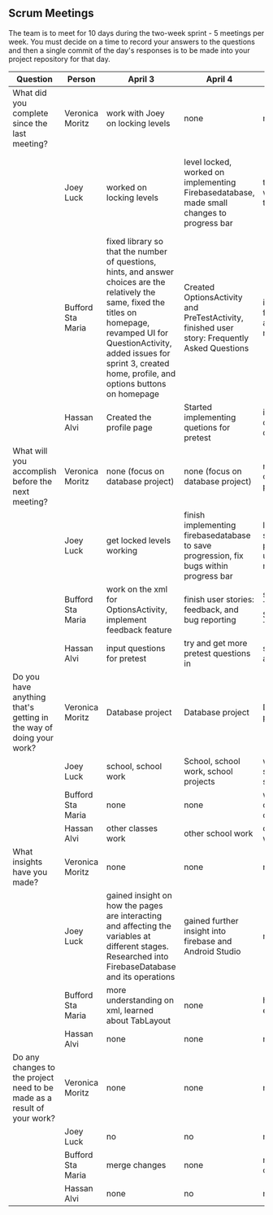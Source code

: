 ## Scrum Meetings
The team is to meet for 10 days during the two-week sprint - 5 meetings per week. You must decide on a time to record your answers to the questions and then a single commit of the day's responses is to be made into your project repository for that day.

Question | Person | April 3 | April 4 | April 5 | April 6 | April 7 | day | day |day | day | day |
------------|---------------------------------------------------------------------|-----|-----|-----|-----|-----|-----|-----|----|-----|-----|                                                              
| What did you complete since the last meeting? | Veronica Moritz | work with Joey on locking levels | none | none | none | none
|            | Joey Luck | worked on locking levels | level locked, worked on implementing Firebasedatabase, made small changes to progress bar | tried to work with firebase to save data | tried using firebase to save data. Started trying to use SharedPreferences instead to save the data from each level | learned how to use SharedPreferences to save things
|            | Bufford Sta Maria | fixed library so that the number of questions, hints, and answer choices are the relatively the same, fixed the titles on homepage, revamped UI for QuestionActivity, added issues for sprint 3, created home, profile, and options buttons on homepage | Created OptionsActivity and PreTestActivity, finished user story: Frequently Asked Questions | implemented feedback and bug reporting | made png images for medals and certificate of completion | none (had rest day)
|            | Hassan Alvi | Created the profile page | Started implementing quetions for pretest | inputted rest of pretest questions | started inputting lessons | Finished lessons
| What will you accomplish before the next meeting? | Veronica Moritz | none (focus on database project) | none (focus on database project) | none (focus on database project) | none (focus on database project) | none (focus on database project)
|            | Joey Luck | get locked levels working | finish implementing firebasedatabase to save progression, fix bugs within progress bar | learn how to save the progress the user has made | get data from application to save | get progress to save
|            | Bufford Sta Maria | work on the xml for OptionsActivity, implement feedback feature | finish user stories: feedback, and bug reporting | start on App Tutorial and Short Tutorial | code images into the app | code images into the app
|            | Hassan Alvi | input questions for pretest | try and get more pretest questions in | start lesson activity | finish inputting lessons | start resource links
| Do you have anything that's getting in the way of doing your work? | Veronica Moritz | Database project | Database project | Database project | Database project | Database project
|            | Joey Luck | school, school work | School, school work, school projects | work, school, school work | school work, school project | school work, school
|            | Bufford Sta Maria | none | none | work from other classes | burnout | sick
|            | Hassan Alvi | other classes work | other school work | other school work | other work | no
| What insights have you made? | Veronica Moritz | none | none | none | none | none
|            | Joey Luck | gained insight on how the pages are interacting and affecting the variables at different stages. Researched into FirebaseDatabase and its operations | gained further insight into firebase and Android Studio | none | none | learned how to use SharedPreferences
|            | Bufford Sta Maria | more understanding on xml, learned about TabLayout | none | how to use email intent | none | none
|            | Hassan Alvi | none | none | none | none | none
| Do any changes to the project need to be made as a result of your work? | Veronica Moritz | none | none | none | none | none
|            | Joey Luck | no | no | no | no | no
|            | Bufford Sta Maria | merge changes | none | merge changes | none | none
|            | Hassan Alvi | none | no | none | no | no
